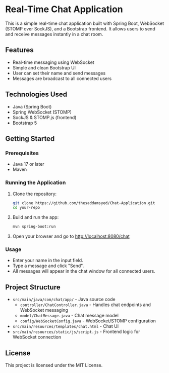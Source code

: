 # Real-Time Chat Application

This is a simple real-time chat application built with Spring Boot, WebSocket (STOMP over SockJS), and a Bootstrap frontend. It allows users to send and receive messages instantly in a chat room.

## Features

- Real-time messaging using WebSocket
- Simple and clean Bootstrap UI
- User can set their name and send messages
- Messages are broadcast to all connected users

## Technologies Used

- Java (Spring Boot)
- Spring WebSocket (STOMP)
- SockJS & STOMP.js (frontend)
- Bootstrap 5

## Getting Started

### Prerequisites

- Java 17 or later
- Maven

### Running the Application

1. Clone the repository:
   ```sh
   git clone https://github.com/thesaddamsyed/Chat-Application.git
   cd your-repo
   ```
2. Build and run the app:
   ```sh
   mvn spring-boot:run
   ```
3. Open your browser and go to [http://localhost:8080/chat](http://localhost:8080/chat)

### Usage

- Enter your name in the input field.
- Type a message and click "Send".
- All messages will appear in the chat window for all connected users.

## Project Structure

- `src/main/java/com/chat/app/` - Java source code
  - `controller/ChatController.java` - Handles chat endpoints and WebSocket messaging
  - `model/ChatMessage.java` - Chat message model
  - `config/WebSocketConfig.java` - WebSocket/STOMP configuration
- `src/main/resources/templates/chat.html` - Chat UI
- `src/main/resources/static/js/script.js` - Frontend logic for WebSocket connection

## License

This project is licensed under the MIT License.
